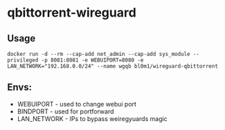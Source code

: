 # qbittorrent-wireguard

## Usage

```nbash
docker run -d --rm --cap-add net_admin --cap-add sys_module --privileged -p 8081:8081 -e WEBUIPORT=8080 -e LAN_NETWORK="192.168.0.0/24" --name wgqb bl0m1/wireguard-qbittorrent
```

## Envs:
* WEBUIPORT - used to change webui port
* BINDPORT - used for portforward
* LAN_NETWORK - IPs to bypass weiregyuards magic
